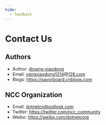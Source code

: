 ```yaml
---
hide:
  - feedback
---
```


# Contact Us

## Authors

* Author: [@yang-xiaodong](https://github.com/yang-xiaodong)
* Email: yangxiaodong1214@126.com
* Blogs: https://savorboard.cnblogs.com

## NCC Organization

* Email: dotnetcn@outlook.com
* Twitter: https://twitter.com/ncc_community
* Weibo: https://weibo.com/dotnetcore


